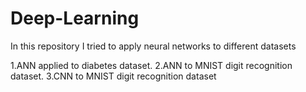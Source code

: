 # Deep-Learning

In this repository I tried to apply neural networks to different datasets

1.ANN applied to diabetes dataset.
2.ANN to MNIST digit recognition dataset.
3.CNN to MNIST digit recognition dataset

